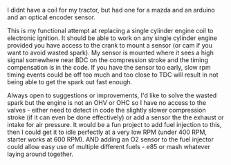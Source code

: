I didnt have a coil for my tractor, but had one for a mazda and an arduino and an optical encoder sensor.

This is my functional attempt at replacing a single cylinder engine coil to electronic ignition.
It should be able to work on any single cylinder engine provided you have access to the crank to mount a sensor (or cam if you want to avoid wasted spark).
My sensor is mounted where it sees a high signal somewhere near BDC on the compression stroke and the timing compensation is in the code. If you have the sensor too early, slow rpm timing events could be off too much and too close to TDC will result in not being able to get the spark out fast enough.


Always open to suggestions or improvements, I'd like to solve the wasted spark but the engine is not an OHV or OHC so I have no access to the valves - either need to detect in code the slightly slower compression stroke (if it can even be done effectively) or add a sensor the the exhaust or intake for air pressure.
It would be a fun project to add fuel injection to this, then I could get it to idle perfectly at a very low RPM (under 400 RPM, starter works at 600 RPM). AND adding an O2 sensor to the fuel injector could allow easy use of multiple different fuels - e85 or mash whatever laying around together.
